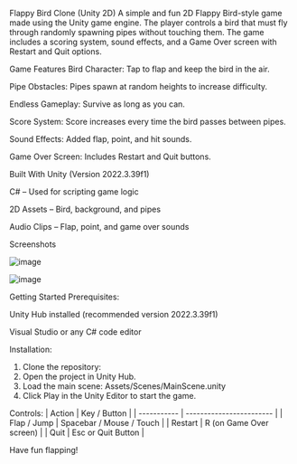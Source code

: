 Flappy Bird Clone (Unity 2D)
A simple and fun 2D Flappy Bird-style game made using the Unity game engine. The player controls a bird that must fly through randomly spawning pipes without touching them. The game includes a scoring system, sound effects, and a Game Over screen with Restart and Quit options.

Game Features
Bird Character: Tap to flap and keep the bird in the air.

Pipe Obstacles: Pipes spawn at random heights to increase difficulty.

Endless Gameplay: Survive as long as you can.

Score System: Score increases every time the bird passes between pipes.

Sound Effects: Added flap, point, and hit sounds.

Game Over Screen: Includes Restart and Quit buttons.

Built With
Unity (Version 2022.3.39f1)

C# – Used for scripting game logic

2D Assets – Bird, background, and pipes

Audio Clips – Flap, point, and game over sounds

Screenshots

![image](https://github.com/user-attachments/assets/98628f8e-0089-416d-8838-cc903e3c6f88)

![image](https://github.com/user-attachments/assets/ae021b52-647e-40c8-908c-5a72cd03396c)


Getting Started
Prerequisites:

Unity Hub installed (recommended version 2022.3.39f1)

Visual Studio or any C# code editor

Installation:
1. Clone the repository:
2. Open the project in Unity Hub.
3. Load the main scene: Assets/Scenes/MainScene.unity
4. Click Play in the Unity Editor to start the game.

Controls:
| Action      | Key / Button             |
| ----------- | ------------------------ |
| Flap / Jump | Spacebar / Mouse / Touch |
| Restart     | R (on Game Over screen)  |
| Quit        | Esc or Quit Button       |


Have fun flapping!

